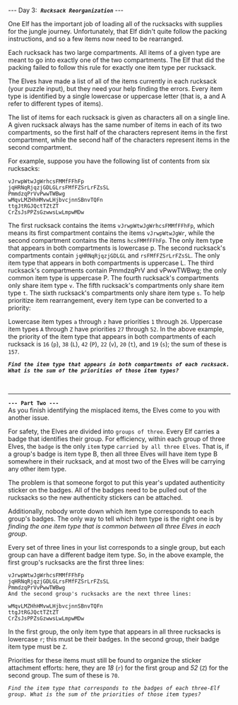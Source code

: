 
--- Day 3:  &nbsp;***`Rucksack Reorganization`*** ---

One Elf has the important job of loading all of the rucksacks with supplies for the jungle journey. Unfortunately, that Elf didn't quite follow 
the packing instructions, and so a few items now need to be rearranged.

Each rucksack has two large compartments. All items of a given type are meant to go into exactly one of the two compartments. The Elf that did 
the packing failed to follow this rule for exactly one item type per rucksack.

The Elves have made a list of all of the items currently in each rucksack (your puzzle input), but they need your help finding the errors. Every 
item type is identified by a single lowercase or uppercase letter (that is, a and A refer to different types of items).

The list of items for each rucksack is given as characters all on a single line. A given rucksack always has the same number of items in each of 
its two compartments, so the first half of the characters represent items in the first compartment, while the second half of the characters represent
items in the second compartment.

For example, suppose you have the following list of contents from six rucksacks:

```
vJrwpWtwJgWrhcsFMMfFFhFp
jqHRNqRjqzjGDLGLrsFMfFZSrLrFZsSL
PmmdzqPrVvPwwTWBwg
wMqvLMZHhHMvwLHjbvcjnnSBnvTQFn
ttgJtRGJQctTZtZT
CrZsJsPPZsGzwwsLwLmpwMDw
```

The first rucksack contains the items `vJrwpWtwJgWrhcsFMMfFFhFp`, which means its first compartment contains the items `vJrwpWtwJgWr`, while the second 
compartment contains the items `hcsFMMfFFhFp`. The only item type that appears in both compartments is lowercase p.
The second rucksack's compartments contain `jqHRNqRjqzjGDLGL` and `rsFMfFZSrLrFZsSL`. The only item type that appears in both compartments is uppercase L.
The third rucksack's compartments contain PmmdzqPrV and vPwwTWBwg; the only common item type is uppercase P.
The fourth rucksack's compartments only share item type `v`.
The fifth rucksack's compartments only share item type `t`.
The sixth rucksack's compartments only share item type `s`.
To help prioritize item rearrangement, every item type can be converted to a priority:

Lowercase item types `a` through `z` have priorities `1` through `26`.
Uppercase item types `A` through `Z` have priorities `27` through `52`.
In the above example, the priority of the item type that appears in both compartments of each rucksack is `16` (`p`), `38` (`L`), `42` (`P`), `22` (`v`), `20` (`t`), and
`19` (`s`); the sum of these is `157`.

***`Find the item type that appears in both compartments of each rucksack. What is the sum of the priorities of those item types?`***

<br>


---

**`--- Part Two ---`**<br>
As you finish identifying the misplaced items, the Elves come to you with another issue.

For safety, the Elves are divided into `groups of three`. Every Elf carries a badge that identifies their group. For efficiency, within each 
group of three Elves, the `badge` is the only `item` type `carried by all three Elves`. That is, if a group's badge is item type B, then all three 
Elves will have item type B somewhere in their rucksack, and at most two of the Elves will be carrying any other item type.

The problem is that someone forgot to put this year's updated authenticity sticker on the badges. All of the badges need to be pulled out of 
the rucksacks so the new authenticity stickers can be attached.

Additionally, nobody wrote down which item type corresponds to each group's badges. The only way to tell which item type is the right one is 
by *finding the one item type that is common between all three Elves in each group*.

Every set of three lines in your list corresponds to a single group, but each group can have a different badge item type. So, in the above 
example, the first group's rucksacks are the first three lines:

```
vJrwpWtwJgWrhcsFMMfFFhFp
jqHRNqRjqzjGDLGLrsFMfFZSrLrFZsSL
PmmdzqPrVvPwwTWBwg
And the second group's rucksacks are the next three lines:
```

```
wMqvLMZHhHMvwLHjbvcjnnSBnvTQFn
ttgJtRGJQctTZtZT
CrZsJsPPZsGzwwsLwLmpwMDw
```

In the first group, the only item type that appears in all three rucksacks is lowercase `r`; this must be their badges. In the second group, 
their badge item type must be `Z`.

Priorities for these items must still be found to organize the sticker attachment efforts: here, they are *18* (`r`) for the first group and *52* (`Z`) 
for the second group. The sum of these is `70`.

*`Find the item type that corresponds to the badges of each three-Elf group. What is the sum of the priorities of those item types?`*
